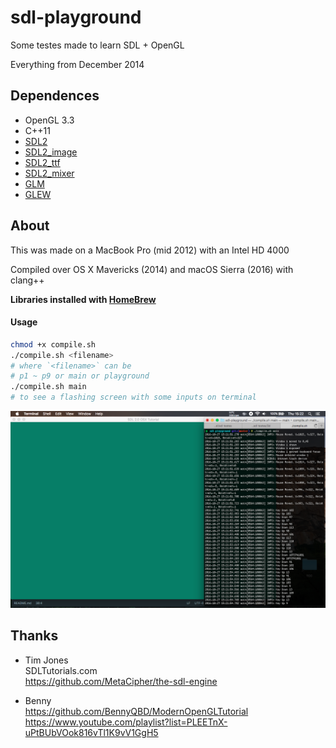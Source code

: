 # sdl-playground
Some testes made to learn SDL + OpenGL

Everything from December 2014


## Dependences

- OpenGL 3.3
- C++11
- [SDL2](https://www.libsdl.org/download-2.0.php)
- [SDL2_image](https://www.libsdl.org/projects/SDL_image/)
- [SDL2_ttf](https://www.libsdl.org/projects/SDL_ttf/)
- [SDL2_mixer](https://www.libsdl.org/projects/SDL_mixer/)
- [GLM](http://glm.g-truc.net)
- [GLEW](http://glew.sourceforge.net)


## About

This was made on a MacBook Pro (mid 2012)
with an Intel HD 4000

Compiled over OS X Mavericks (2014)
and macOS Sierra (2016) with clang++

__Libraries installed with [HomeBrew](http://brew.sh)__

#### Usage

```sh
chmod +x compile.sh
./compile.sh <filename>
# where `<filename>` can be
# p1 ~ p9 or main or playground
./compile.sh main
# to see a flashing screen with some inputs on terminal
```

![main preview](assets/preview.png)


## Thanks

- Tim Jones   
SDLTutorials.com   
https://github.com/MetaCipher/the-sdl-engine

- Benny   
https://github.com/BennyQBD/ModernOpenGLTutorial   
https://www.youtube.com/playlist?list=PLEETnX-uPtBUbVOok816vTl1K9vV1GgH5

